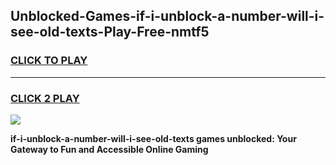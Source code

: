
## Unblocked-Games-if-i-unblock-a-number-will-i-see-old-texts-Play-Free-nmtf5
<h3>
<a href="https://premium76.site?title=if-i-unblock-a-number-will-i-see-old-texts&ref=10A">CLICK TO PLAY</a></h3>
<hr>

<h3>
<a href="https://premium76.site?title=if-i-unblock-a-number-will-i-see-old-texts&ref=10A">CLICK 2 PLAY</a>
  
</h3>

<a href="https://premium76.site?title=if-i-unblock-a-number-will-i-see-old-texts&ref=10A"><img src="https://clearcache.store/games.png"></a>


**if-i-unblock-a-number-will-i-see-old-texts games unblocked: Your Gateway to Fun and Accessible Online Gaming**

